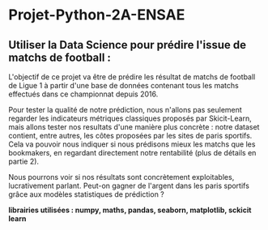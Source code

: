 # Projet-Python-2A-ENSAE

## Utiliser la Data Science pour prédire l'issue de matchs de football :

L'objectif de ce projet va être de prédire les résultat de matchs de football de Ligue 1 à partir d'une base de données contenant tous les matchs effectués dans ce championnat depuis 2016.

Pour tester la qualité de notre prédiction, nous n'allons pas seulement regarder les indicateurs métriques classiques proposés par Skicit-Learn, mais allons tester nos resultats d'une manière plus concrète : notre dataset contient, entre autres, les côtes proposées par les sites de paris sportifs. Cela va pouvoir nous indiquer si nous prédisons mieux les matchs que les bookmakers, en regardant directement notre rentabilité (plus de détails en partie 2). 

Nous pourrons voir si nos résultats sont concrètement exploitables, lucrativement parlant.
Peut-on gagner de l'argent dans les paris sportifs grâce aux modèles statistiques de prédiction ?

**librairies utilisées : numpy, maths, pandas, seaborn, matplotlib, sckicit learn**
